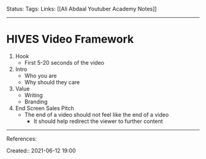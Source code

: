 Status:
Tags: 
Links: [[Ali Abdaal Youtuber Academy Notes]]
___
# HIVES Video Framework
1. Hook
	- First 5-20 seconds of the video
2. Intro
	- Who you are
	- Why should they care
3. Value
	- Writing
	- Branding
4. End Screen Sales Pitch
	- The end of a video should not feel like the end of a video
		- It should help redirect the viewer to further content
___
References:

Created:: 2021-06-12 19:00